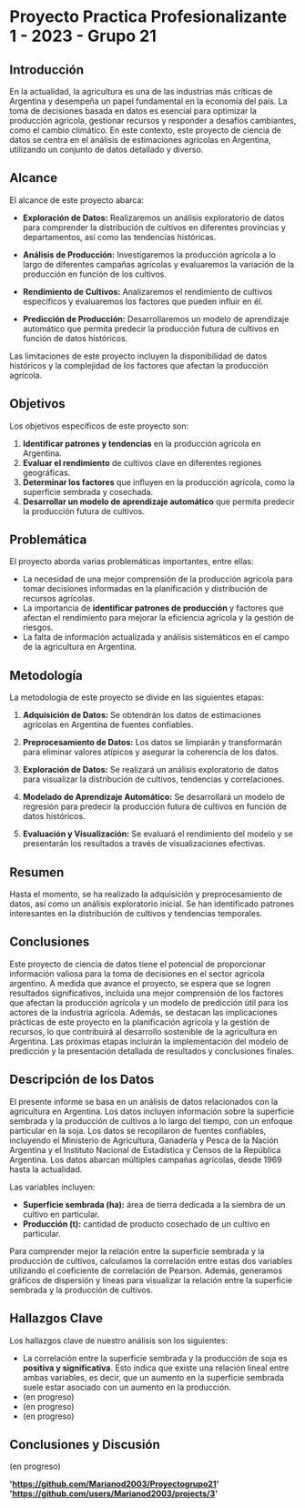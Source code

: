 # Proyecto Practica Profesionalizante 1 - 2023 - Grupo 21

## Introducción

En la actualidad, la agricultura es una de las industrias más críticas de Argentina y desempeña un papel fundamental en la economía del país. La toma de decisiones basada en datos es esencial para optimizar la producción agrícola, gestionar recursos y responder a desafíos cambiantes, como el cambio climático. En este contexto, este proyecto de ciencia de datos se centra en el análisis de estimaciones agrícolas en Argentina, utilizando un conjunto de datos detallado y diverso.

## Alcance

El alcance de este proyecto abarca:

- **Exploración de Datos:** Realizaremos un análisis exploratorio de datos para comprender la distribución de cultivos en diferentes provincias y departamentos, así como las tendencias históricas.

- **Análisis de Producción:** Investigaremos la producción agrícola a lo largo de diferentes campañas agrícolas y evaluaremos la variación de la producción en función de los cultivos.

- **Rendimiento de Cultivos:** Analizaremos el rendimiento de cultivos específicos y evaluaremos los factores que pueden influir en él.

- **Predicción de Producción:** Desarrollaremos un modelo de aprendizaje automático que permita predecir la producción futura de cultivos en función de datos históricos.

Las limitaciones de este proyecto incluyen la disponibilidad de datos históricos y la complejidad de los factores que afectan la producción agrícola.

## Objetivos

Los objetivos específicos de este proyecto son:

1. **Identificar patrones y tendencias** en la producción agrícola en Argentina.
2. **Evaluar el rendimiento** de cultivos clave en diferentes regiones geográficas.
3. **Determinar los factores** que influyen en la producción agrícola, como la superficie sembrada y cosechada.
4. **Desarrollar un modelo de aprendizaje automático** que permita predecir la producción futura de cultivos.

## Problemática

El proyecto aborda varias problemáticas importantes, entre ellas:

- La necesidad de una mejor comprensión de la producción agrícola para tomar decisiones informadas en la planificación y distribución de recursos agrícolas.
- La importancia de **identificar patrones de producción** y factores que afectan el rendimiento para mejorar la eficiencia agrícola y la gestión de riesgos.
- La falta de información actualizada y análisis sistemáticos en el campo de la agricultura en Argentina.

## Metodología

La metodología de este proyecto se divide en las siguientes etapas:

1. **Adquisición de Datos:** Se obtendrán los datos de estimaciones agrícolas en Argentina de fuentes confiables.

2. **Preprocesamiento de Datos:** Los datos se limpiarán y transformarán para eliminar valores atípicos y asegurar la coherencia de los datos.

3. **Exploración de Datos:** Se realizará un análisis exploratorio de datos para visualizar la distribución de cultivos, tendencias y correlaciones.

4. **Modelado de Aprendizaje Automático:** Se desarrollará un modelo de regresión para predecir la producción futura de cultivos en función de datos históricos.

5. **Evaluación y Visualización:** Se evaluará el rendimiento del modelo y se presentarán los resultados a través de visualizaciones efectivas.

## Resumen

Hasta el momento, se ha realizado la adquisición y preprocesamiento de datos, así como un análisis exploratorio inicial. Se han identificado patrones interesantes en la distribución de cultivos y tendencias temporales.

## Conclusiones

Este proyecto de ciencia de datos tiene el potencial de proporcionar información valiosa para la toma de decisiones en el sector agrícola argentino. A medida que avance el proyecto, se espera que se logren resultados significativos, incluida una mejor comprensión de los factores que afectan la producción agrícola y un modelo de predicción útil para los actores de la industria agrícola. Además, se destacan las implicaciones prácticas de este proyecto en la planificación agrícola y la gestión de recursos, lo que contribuirá al desarrollo sostenible de la agricultura en Argentina. Las próximas etapas incluirán la implementación del modelo de predicción y la presentación detallada de resultados y conclusiones finales.

## Descripción de los Datos

El presente informe se basa en un análisis de datos relacionados con la agricultura en Argentina. Los datos incluyen información sobre la superficie sembrada y la producción de cultivos a lo largo del tiempo, con un enfoque particular en la soja. Los datos se recopilaron de fuentes confiables, incluyendo el Ministerio de Agricultura, Ganadería y Pesca de la Nación Argentina y el Instituto Nacional de Estadística y Censos de la República Argentina. Los datos abarcan múltiples campañas agrícolas, desde 1969 hasta la actualidad.

Las variables incluyen:

- **Superficie sembrada (ha):** área de tierra dedicada a la siembra de un cultivo en particular.
- **Producción (t):** cantidad de producto cosechado de un cultivo en particular.

Para comprender mejor la relación entre la superficie sembrada y la producción de cultivos, calculamos la correlación entre estas dos variables utilizando el coeficiente de correlación de Pearson. Además, generamos gráficos de dispersión y líneas para visualizar la relación entre la superficie sembrada y la producción de cultivos.

## Hallazgos Clave

Los hallazgos clave de nuestro análisis son los siguientes:

- La correlación entre la superficie sembrada y la producción de soja es **positiva y significativa**. Esto indica que existe una relación lineal entre ambas variables, es decir, que un aumento en la superficie sembrada suele estar asociado con un aumento en la producción.
- (en progreso)
- (en progreso)
- (en progreso)

## Conclusiones y Discusión

(en progreso)


**'https://github.com/Marianod2003/Proyectogrupo21'**
**'https://github.com/users/Marianod2003/projects/3'**